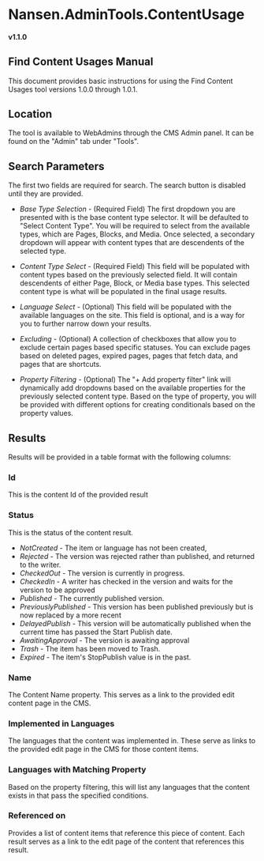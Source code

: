 # Nansen.AdminTools.ContentUsage 
#### v1.1.0

## Find Content Usages Manual
This document provides basic instructions for using the Find Content Usages tool versions 1.0.0 through 1.0.1.

## Location
The tool is available to WebAdmins through the CMS Admin panel. It can be found on the "Admin" tab under "Tools".

## Search Parameters
The first two fields are required for search. The search button is disabled until they are provided.

* *Base Type Selection* - (Required Field) The first dropdown you are presented with is the base content type selector. It will be defaulted to "Select Content Type". You will be required to select from the available types, which are Pages, Blocks, and Media. Once selected, a secondary dropdown will appear with content types that are descendents of the selected type.

* *Content Type Select* - (Required Field) This field will be populated with content types based on the previously selected field. 
						It will contain descendents of either Page, Block, or Media base types. This selected content 
						type is what will be populated in the final usage results.

* *Language Select* - (Optional) This field will be populated with the available languages on the site. This field is optional, and is a way for you to further narrow down your results.

* *Excluding* - (Optional) A collection of checkboxes that allow you to exclude certain pages based specific statuses. You can exclude pages based on deleted pages, expired pages, pages that fetch data, and pages that are shortcuts.

* *Property Filtering* - (Optional) The "+ Add property filter" link will dynamically add dropdowns based on the available properties for the previously selected content type. Based on the type of property, you will be provided with different options for creating conditionals based on the property values. 

## Results
Results will be provided in a table format with the following columns:

### Id
This is the content Id of the provided result

### Status
This is the status of the content result. 
* *NotCreated* - The item or language has not been created,
* *Rejected* - The version was rejected rather than published, and returned to the writer.
* *CheckedOut* - The version is currently in progress.
* *CheckedIn* - A writer has checked in the version and waits for the version to be approved
* *Published* - The currently published version.
* *PreviouslyPublished* - This version has been published previously but is now replaced by a more recent
* *DelayedPublish* - This version will be automatically published when the current time has passed the Start Publish date.
* *AwaitingApproval* - The version is awaiting approval
* *Trash* - The item has been moved to Trash.
* *Expired* - The item's StopPublish value is in the past. 

### Name
The Content Name property. This serves as a link to the provided edit content page in the CMS.

### Implemented in Languages
The languages that the content was implemented in. These serve as links to the provided edit page
							in the CMS for those content items.

### Languages with Matching Property
Based on the property filtering, this will list any languages that the content exists in that
									 pass the specified conditions.

### Referenced on
Provides a list of content items that reference this piece of content. Each result serves as a link to the 
					edit page of the content that references this result.

